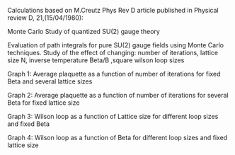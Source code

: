 Calculations based on M.Creutz Phys Rev D article published in Physical review D, 21,(15/04/1980):

Monte Carlo Study of quantized SU(2) gauge theory

Evaluation of path integrals for pure SU(2) gauge fields using Monte Carlo techniques. Study of the effect of changing: number of iterations, lattice size N, inverse temperature Beta/B ,square wilson loop sizes

Graph 1: Average plaquette as a function of number of iterations for fixed Beta and several lattice sizes

Graph 2: Average plaquette as a function of number of iterations for several Beta for fixed lattice size

Graph 3: Wilson loop as a function of Lattice size for different loop sizes and fixed Beta

Graph 4: Wilson loop as a function of Beta for different loop sizes and fixed lattice size
